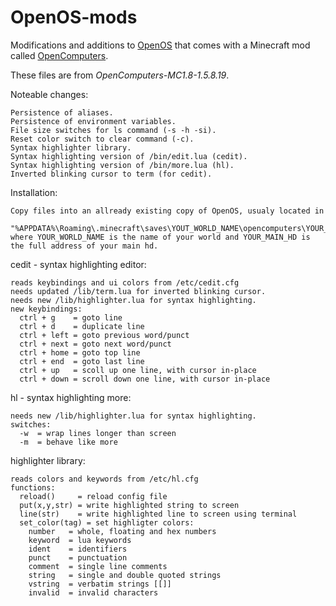 # OpenOS-mods
Modifications and additions to [OpenOS](https://github.com/MightyPirates/OpenComputers/tree/master-MC1.8/src/main/resources/assets/opencomputers/loot/OpenOS) that comes with a Minecraft mod called  [OpenComputers](https://github.com/MightyPirates/OpenComputers/tree/master-MC1.8).

These files are from *OpenComputers-MC1.8-1.5.8.19*.

Noteable changes:

    Persistence of aliases.
    Persistence of environment variables.
    File size switches for ls command (-s -h -si).
    Reset color switch to clear command (-c).
    Syntax highlighter library.
    Syntax highlighting version of /bin/edit.lua (cedit).
    Syntax highlighting version of /bin/more.lua (hl).
    Inverted blinking cursor to term (for cedit).

Installation:

    Copy files into an allready existing copy of OpenOS, usualy located in
      "%APPDATA%\Roaming\.minecraft\saves\YOUT_WORLD_NAME\opencomputers\YOUR_MAIN_HD"
    where YOUR_WORLD_NAME is the name of your world and YOUR_MAIN_HD is the full address of your main hd.

cedit - syntax highlighting editor:

    reads keybindings and ui colors from /etc/cedit.cfg
    needs updated /lib/term.lua for inverted blinking cursor.
    needs new /lib/highlighter.lua for syntax highlighting.
    new keybindings:
      ctrl + g    = goto line
      ctrl + d    = duplicate line
      ctrl + left = goto previous word/punct
      ctrl + next = goto next word/punct
      ctrl + home = goto top line
      ctrl + end  = goto last line
      ctrl + up   = scoll up one line, with cursor in-place
      ctrl + down = scroll down one line, with cursor in-place

hl - syntax highlighting more:

    needs new /lib/highlighter.lua for syntax highlighting.
    switches:
      -w  = wrap lines longer than screen
      -m  = behave like more

highlighter library:

    reads colors and keywords from /etc/hl.cfg
    functions:
      reload()     = reload config file
      put(x,y,str) = write highlighted string to screen
      line(str)    = write highlighted line to screen using terminal  
      set_color(tag) = set highligter colors:
        number   = whole, floating and hex numbers
        keyword  = lua keywords
        ident    = identifiers
        punct    = punctuation
        comment  = single line comments
        string   = single and double quoted strings
        vstring  = verbatim strings [[]]
        invalid  = invalid characters
        
    
